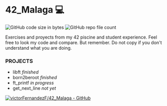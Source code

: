 # 42_Malaga :computer:

![GitHub code size in bytes](https://img.shields.io/github/languages/code-size/VictorFernandezF/42_Malaga?style=for-the-badge)
![GitHub repo file count](https://img.shields.io/github/directory-file-count/victorFernandezF/42_Malaga?style=for-the-badge)

Exercises and proyects from my 42 piscine and student experience.
Feel free to look my code and compare. But remember. Do not copy if you don't understand what you are doing.

### PROJECTS
- libft *finished*
- born2beroot *finished*
- ft_printf *in progress*
- get_next_line *not yet*

[![victorFernandezF/42_Malaga - GitHub](https://gh-card.dev/repos/victorFernandezF/42_Malaga.svg)](https://github.com/victorFernandezF/42_Malaga)
